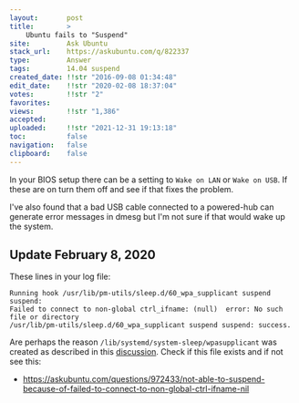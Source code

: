 ```yaml
---
layout:       post
title:        >
    Ubuntu fails to "Suspend"
site:         Ask Ubuntu
stack_url:    https://askubuntu.com/q/822337
type:         Answer
tags:         14.04 suspend
created_date: !!str "2016-09-08 01:34:48"
edit_date:    !!str "2020-02-08 18:37:04"
votes:        !!str "2"
favorites:    
views:        !!str "1,386"
accepted:     
uploaded:     !!str "2021-12-31 19:13:18"
toc:          false
navigation:   false
clipboard:    false
---
```


In your BIOS setup there can be a setting to `Wake on LAN` or `Wake on USB`. If these are on turn them off and see if that fixes the problem.

I've also found that a bad USB cable connected to a powered-hub can generate error messages in dmesg but I'm not sure if that would wake up the system.

## Update February 8, 2020

These lines in your log file:

``` 
Running hook /usr/lib/pm-utils/sleep.d/60_wpa_supplicant suspend suspend:
Failed to connect to non-global ctrl_ifname: (null)  error: No such file or directory
/usr/lib/pm-utils/sleep.d/60_wpa_supplicant suspend suspend: success.
```
Are perhaps the reason `/lib/systemd/system-sleep/wpasupplicant` was created as described in this [discussion][1]. Check if this file exists and if not see this:

- https://askubuntu.com/questions/972433/not-able-to-suspend-because-of-failed-to-connect-to-non-global-ctrl-ifname-nil


  [1]: https://bugs.debian.org/cgi-bin/bugreport.cgi?bug=835648
